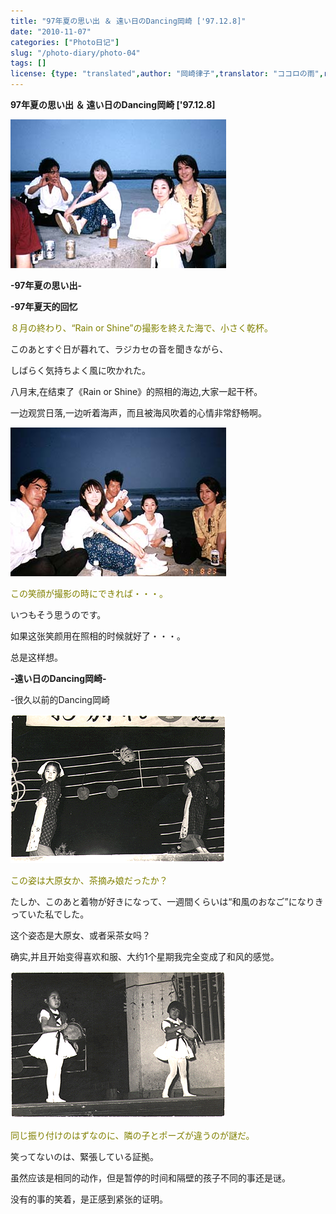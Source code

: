 ```yaml
---
title: "97年夏の思い出 ＆ 遠い日のDancing岡崎 ['97.12.8]"
date: "2010-11-07"
categories: ["Photo日记"]
slug: "/photo-diary/photo-04"
tags: []
license: {type: "translated",author: "岡崎律子",translator: "ココロの雨",reproduced-url: "http://www.ne.jp/asahi/okazaki/book/photo/photo4.html",reproduced-website: "岡崎律子Book"}
---
```


**97年夏の思い出 ＆ 遠い日のDancing岡崎 \['97.12.8\]**  

  
[![](./images/chiba1.jpg "chiba1")](./images/chiba1.jpg)  

  
**\-97年夏の思い出-**  

  
**\-97年夏天的回忆**  

  
<span style="color: #808000;">８月の終わり、“Rain or Shine”の撮影を終えた海で、小さく乾杯。</span>  

  
このあとすぐ日が暮れて、ラジカセの音を聞きながら、  

  
しばらく気持ちよく風に吹かれた。  

  
八月末,在结束了《Rain or Shine》的照相的海边,大家一起干杯。  

  
一边观赏日落,一边听着海声，而且被海风吹着的心情非常舒畅啊。  

  
[![](./images/chiba2.jpg "chiba2")](./images/chiba2.jpg)  

  
<span style="color: #808000;">この笑顔が撮影の時にできれば・・・。</span>  

  
いつもそう思うのです。  

  
如果这张笑颜用在照相的时候就好了・・・。  

  
总是这样想。  

  
**\-遠い日のDancing岡崎-**  

  
\-很久以前的Dancing岡崎  

  
[![](./images/ohara.gif "ohara")](./images/ohara.gif)  

  
<span style="color: #808000;">この姿は大原女か、茶摘み娘だったか？</span>  

  
たしか、このあと着物が好きになって、一週間くらいは“和風のおなご”になりきっていた私でした。  

  
这个姿态是大原女、或者采茶女吗？  

  
确实,并且开始变得喜欢和服、大约1个星期我完全变成了和风的感觉。  

  
[![](./images/vallet.gif "vallet")](./images/vallet.gif)  

  
<span style="color: #808000;">同じ振り付けのはずなのに、隣の子とポーズが違うのが謎だ。</span>  

  
笑ってないのは、緊張している証拠。  

  
虽然应该是相同的动作，但是暂停的时间和隔壁的孩子不同的事还是谜。  

  
没有的事的笑着，是正感到紧张的证明。
